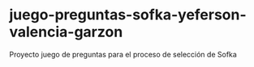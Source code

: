 # juego-preguntas-sofka-yeferson-valencia-garzon
Proyecto juego de preguntas para el proceso de selección de Sofka
